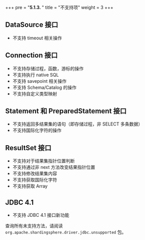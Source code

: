 +++
pre = "<b>5.1.3. </b>"
title = "不支持项"
weight = 3
+++

## DataSource 接口

* 不支持 timeout 相关操作

## Connection 接口

* 不支持存储过程，函数，游标的操作
* 不支持执行 native SQL
* 不支持 savepoint 相关操作
* 不支持 Schema/Catalog 的操作
* 不支持自定义类型映射

## Statement 和 PreparedStatement 接口

* 不支持返回多结果集的语句（即存储过程，非 SELECT 多条数据）
* 不支持国际化字符的操作

## ResultSet 接口

* 不支持对于结果集指针位置判断
* 不支持通过非 next 方法改变结果指针位置
* 不支持修改结果集内容
* 不支持获取国际化字符
* 不支持获取 Array

## JDBC 4.1

* 不支持 JDBC 4.1 接口新功能

查询所有未支持方法，请阅读 `org.apache.shardingsphere.driver.jdbc.unsupported` 包。
